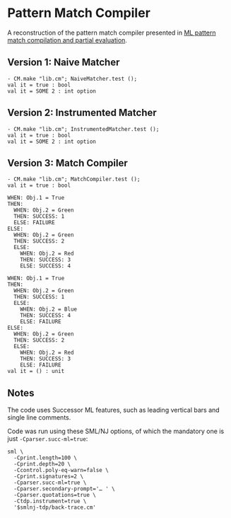 # Pattern Match Compiler

A reconstruction of the pattern match compiler presented in [ML pattern match
compilation and partial evaluation][paper].

## Version 1: Naive Matcher

```
- CM.make "lib.cm"; NaiveMatcher.test ();
val it = true : bool
val it = SOME 2 : int option
```

## Version 2: Instrumented Matcher

```
- CM.make "lib.cm"; InstrumentedMatcher.test ();
val it = true : bool
val it = SOME 2 : int option
```

## Version 3: Match Compiler

```
- CM.make "lib.cm"; MatchCompiler.test ();
val it = true : bool

WHEN: Obj.1 = True
THEN:
  WHEN: Obj.2 = Green
  THEN: SUCCESS: 1
  ELSE: FAILURE
ELSE:
  WHEN: Obj.2 = Green
  THEN: SUCCESS: 2
  ELSE:
    WHEN: Obj.2 = Red
    THEN: SUCCESS: 3
    ELSE: SUCCESS: 4

WHEN: Obj.1 = True
THEN:
  WHEN: Obj.2 = Green
  THEN: SUCCESS: 1
  ELSE:
    WHEN: Obj.2 = Blue
    THEN: SUCCESS: 4
    ELSE: FAILURE
ELSE:
  WHEN: Obj.2 = Green
  THEN: SUCCESS: 2
  ELSE:
    WHEN: Obj.2 = Red
    THEN: SUCCESS: 3
    ELSE: FAILURE
val it = () : unit
```

## Notes

The code uses Successor ML features, such as leading vertical bars and
single line comments.

Code was run using these SML/NJ options, of which the mandatory one is just
`-Cparser.succ-ml=true`:

```
sml \
  -Cprint.length=100 \
  -Cprint.depth=20 \
  -Ccontrol.poly-eq-warn=false \
  -Cprint.signatures=2 \
  -Cparser.succ-ml=true \
  -Cparser.secondary-prompt='… ' \
  -Cparser.quotations=true \
  -Ctdp.instrument=true \
  '$smlnj-tdp/back-trace.cm'
```

[paper]: ./doc/ml-pattern-match-compilation-and-partial-evaluation.pdf
